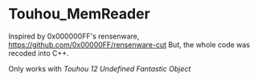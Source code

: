 # Touhou_MemReader
Inspired by 0x000000FF's rensenware, https://github.com/0x00000FF/rensenware-cut
But, the whole code was recoded into C++.

Only works with *Touhou 12 Undefined Fantastic Object*
